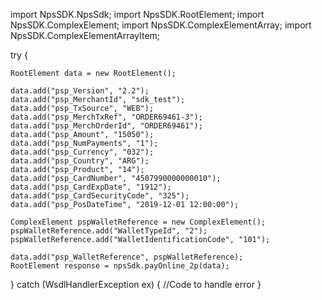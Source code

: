 import NpsSDK.NpsSdk;
import NpsSDK.RootElement;
import NpsSDK.ComplexElement;
import NpsSDK.ComplexElementArray;
import NpsSDK.ComplexElementArrayItem;

try {

    RootElement data = new RootElement();

    data.add("psp_Version", "2.2");
    data.add("psp_MerchantId", "sdk_test");
    data.add("psp_TxSource", "WEB");
    data.add("psp_MerchTxRef", "ORDER69461-3");
    data.add("psp_MerchOrderId", "ORDER69461");
    data.add("psp_Amount", "15050");
    data.add("psp_NumPayments", "1");
    data.add("psp_Currency", "032");
    data.add("psp_Country", "ARG");
    data.add("psp_Product", "14");
    data.add("psp_CardNumber", "4507990000000010");
    data.add("psp_CardExpDate", "1912");
    data.add("psp_CardSecurityCode", "325");
    data.add("psp_PosDateTime", "2019-12-01 12:00:00");

    ComplexElement pspWalletReference = new ComplexElement();
    pspWalletReference.add("WalletTypeId", "2");
    pspWalletReference.add("WalletIdentificationCode", "101");

    data.add("psp_WalletReference", pspWalletReference);
    RootElement response = npsSdk.payOnline_2p(data);

} catch (WsdlHandlerException ex) {
    //Code to handle error
}
